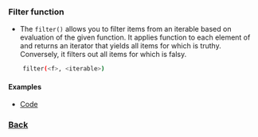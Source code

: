 ### Filter function
- The `filter()` allows you to filter items from an iterable based on evaluation of the given function. It applies function  to each element of and returns an iterator that yields all items for which is truthy. Conversely, it filters out all items for which is falsy.


````bash
    filter(<f>, <iterable>)
````

#### Examples
- [Code](example_1.py)


### [Back](../../README.md)